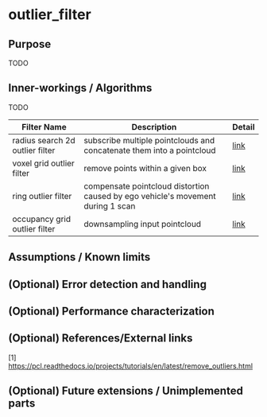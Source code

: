 # outlier_filter

## Purpose

TODO

## Inner-workings / Algorithms

TODO

| Filter Name                     | Description                                                                     | Detail                                          |
| ------------------------------- | ------------------------------------------------------------------------------- | ----------------------------------------------- |
| radius search 2d outlier filter | subscribe multiple pointclouds and concatenate them into a pointcloud           | [link](docs/raidus-search-2d-outlier-filter.md) |
| voxel grid outlier filter       | remove points within a given box                                                | [link](docs/voxel-grid-outlier-filter.md)       |
| ring outlier filter             | compensate pointcloud distortion caused by ego vehicle's movement during 1 scan | [link](docs/ring-outlier-filter.md)             |
| occupancy grid outlier filter   | downsampling input pointcloud                                                   | [link](docs/occupancy-grid-outlier-filter.md)   |

## Assumptions / Known limits

## (Optional) Error detection and handling

## (Optional) Performance characterization

## (Optional) References/External links

[1] <https://pcl.readthedocs.io/projects/tutorials/en/latest/remove_outliers.html>

## (Optional) Future extensions / Unimplemented parts
